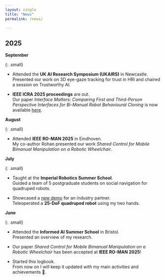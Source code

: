 ```yaml
---
layout: single
title: "News"
permalink: /news/

---
```


## 2025

**September**

{: .small}
- Attended the **UK AI Research Symposium (UKAIRS)** in Newcastle.  
Presented our work on 3D eye-gaze tracking for trust in HRI and chaired a session on Trustworthy AI.

- **IEEE ICRA 2025 proceedings** are out.  
Our paper *Interface Matters: Comparing First and Third-Person Perspective Interfaces for Bi-Manual Robot Behavioural Cloning* is now available [here](https://doi.org/10.1109/ICRA55743.2025.11128110).  


**August**

{: .small}
- Attended **IEEE RO-MAN 2025** in Eindhoven.  
  My co-author Rohan presented our work *Shared Control for Mobile Bimanual Manipulation on a Robotic Wheelchair*.  


**July**

{: .small}
- Taught at the **Imperial Robotics Summer School**.  
  Guided a team of 5 postgraduate students on social navigation for quadruped robots.  

- Showcased a [new demo](https://youtu.be/kcRkVjVtgfw) for an industry partner.  
  Teleoperated a **25-DoF quadruped robot** using my two hands.  


**June**  

{: .small}
- Attended the **Informed AI Summer School** in Bristol.  
  Presented an overview of my research.  

- Our paper *Shared Control for Mobile Bimanual Manipulation on a Robotic Wheelchair* has been accepted at **IEEE RO-MAN 2025**!  

- Started this logbook.  
  From now on I will keep it updated with my main activities and achievements 🙂.  
